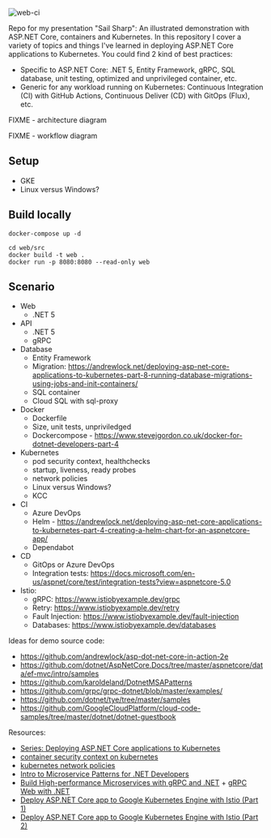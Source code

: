 ![web-ci](https://github.com/mathieu-benoit/dotnet-on-kubernetes/workflows/web-ci/badge.svg?branch=main)

Repo for my presentation "Sail Sharp": An illustrated demonstration with ASP.NET Core, containers and Kubernetes. In this repository I cover a variety of topics and things I've learned in deploying ASP.NET Core applications to Kubernetes. You could find 2 kind of best practices:
- Specific to ASP.NET Core: .NET 5, Entity Framework, gRPC, SQL database, unit testing, optimized and unprivileged container, etc.
- Generic for any workload running on Kubernetes: Continuous Integration (CI) with GitHub Actions, Continuous Deliver (CD) with GitOps (Flux), etc.

FIXME - architecture diagram

FIXME - workflow diagram

## Setup

- GKE
- Linux versus Windows?

## Build locally

```
docker-compose up -d
```

```
cd web/src
docker build -t web .
docker run -p 8080:8080 --read-only web
```

## Scenario

- Web
  - .NET 5
- API
  - .NET 5
  - gRPC
- Database
  - Entity Framework
  - Migration: https://andrewlock.net/deploying-asp-net-core-applications-to-kubernetes-part-8-running-database-migrations-using-jobs-and-init-containers/
  - SQL container
  - Cloud SQL with sql-proxy
- Docker
  - Dockerfile
  - Size, unit tests, unpriviledged
  - Dockercompose - https://www.stevejgordon.co.uk/docker-for-dotnet-developers-part-4
- Kubernetes
  - pod security context, healthchecks
  - startup, liveness, ready probes
  - network policies
  - Linux versus Windows?
  - KCC
- CI
  - Azure DevOps
  - Helm - https://andrewlock.net/deploying-asp-net-core-applications-to-kubernetes-part-4-creating-a-helm-chart-for-an-aspnetcore-app/
  - Dependabot
- CD
  - GitOps or Azure DevOps
  - Integration tests: https://docs.microsoft.com/en-us/aspnet/core/test/integration-tests?view=aspnetcore-5.0
- Istio:
  - gRPC: https://www.istiobyexample.dev/grpc
  - Retry: https://www.istiobyexample.dev/retry
  - Fault Injection: https://www.istiobyexample.dev/fault-injection
  - Databases: https://www.istiobyexample.dev/databases
  
Ideas for demo source code:
- https://github.com/andrewlock/asp-dot-net-core-in-action-2e
- https://github.com/dotnet/AspNetCore.Docs/tree/master/aspnetcore/data/ef-mvc/intro/samples
- https://github.com/karoldeland/DotnetMSAPatterns
- https://github.com/grpc/grpc-dotnet/blob/master/examples/
- https://github.com/dotnet/tye/tree/master/samples
- https://github.com/GoogleCloudPlatform/cloud-code-samples/tree/master/dotnet/dotnet-guestbook
  
Resources:
- [Series: Deploying ASP.NET Core applications to Kubernetes](https://andrewlock.net/series/deploying-asp-net-core-applications-to-kubernetes/)
- [container security context on kubernetes](https://alwaysupalwayson.com/pod-security-context/)
- [kubernetes network policies](https://alwaysupalwayson.com/posts/2019/09/calico/)
- [Intro to Microservice Patterns for .NET Developers](https://www.youtube.com/watch?v=zW4INO353Xg)
- [Build High-performance Microservices with gRPC and .NET](https://www.youtube.com/watch?v=EJ8M2Em5Zzc) + [gRPC Web with .NET](https://channel9.msdn.com/Shows/On-NET/gRPC-Web-with-NET)
- [Deploy ASP.NET Core app to Google Kubernetes Engine with Istio (Part 1)](https://codelabs.developers.google.com/codelabs/cloud-istio-aspnetcore-part1#0)
- [Deploy ASP.NET Core app to Google Kubernetes Engine with Istio (Part 2)](https://codelabs.developers.google.com/codelabs/cloud-istio-aspnetcore-part2#0)
